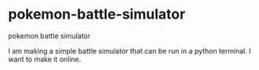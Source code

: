 # pokemon-battle-simulator
pokemon battle simulator

I am making a simple battle simulator that can be run in a python terminal. I want to make it online.
